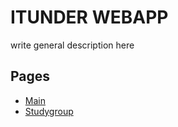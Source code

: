 # ITUNDER WEBAPP

write general description here

## Pages
- [Main](docs/main.page.md)
- [Studygroup](docs/studygroup.page.md)